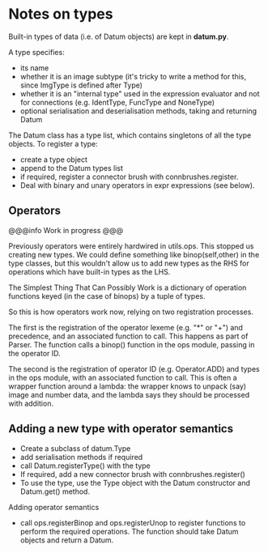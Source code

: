 # Notes on types

Built-in types of data (i.e. of Datum objects) are kept in **datum.py**.

A type specifies:

* its name
* whether it is an image subtype (it's tricky to write a method for this,
since ImgType is defined after Type)
* whether it is an "internal type" used in the expression evaluator and not for connections
(e.g. IdentType, FuncType and NoneType)
* optional serialisation and deserialisation methods, taking and returning Datum

The Datum class has a type list, which contains singletons of all the type
objects. To register a type:

* create a type object
* append to the Datum types list
* if required, register a connector brush with connbrushes.register.
* Deal with binary and unary operators in expr expressions (see below).

## Operators

@@@info
Work in progress
@@@

Previously operators were entirely hardwired in utils.ops. This stopped us
creating new types. We could define something like binop(self,other) in
the type classes, but this wouldn't allow us to add new types as the RHS
for operations which have built-in types as the LHS.

The Simplest Thing That Can Possibly Work is a dictionary of operation functions
keyed (in the case of binops) by a tuple of types.

So this is how operators work now, relying on two registration processes.

The first is the registration of the operator lexeme (e.g. "*" or "+")
and precedence, and an associated function to call. This happens
as part of Parser. The function calls a binop() function in the ops
module, passing in the operator ID.

The second is the registration of operator ID (e.g. Operator.ADD)
and types in the ops module, with an associated function to call. This
is often a wrapper function around a lambda: the wrapper knows to
unpack (say) image and number data, and the lambda says they should
be processed with addition.

## Adding a new type with operator semantics

* Create a subclass of datum.Type
* add serialisation methods if required
* call Datum.registerType() with the type
* If required, add a new connector brush with connbrushes.register()
* To use the type, use the Type object with the Datum constructor and
Datum.get() method.

Adding operator semantics

* call ops.registerBinop and ops.registerUnop to register functions
to perform the required operations. The function should take Datum
objects and return a Datum.
